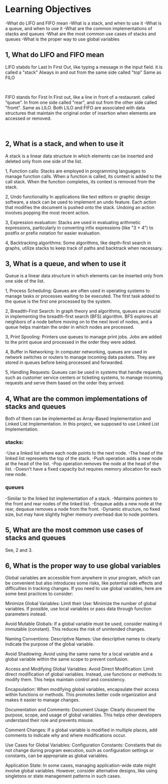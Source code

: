 # Learning Objectives

-What do LIFO and FIFO mean
-What is a stack, and when to use it
-What is a queue, and when to use it
-What are the common implementations of stacks and queues
-What are the most common use cases of stacks and queues
-What is the proper way to use global variables

## 1, What do LIFO and FIFO mean

LIFO stabds for Last In First Out, like typing a message in the input field. it is called a "stack"
Always in and out from the same side called "top"
Same as FILO

<br>

FIFO stands for First In First out, like a line in front of a restaurant. called “queue”. In from one side called "rear", and out from the other side called "fromt".
Same as LILO.
Both LILO and FIFO are associated with data structures that maintain the original order of insertion when elements are accessed or removed.

<br>

## 2, What is a stack, and when to use it
 A stack is a linear data structure in which elements can be inserted and deleted only from one side of the list.

 1, Function calls: 
  Stacks are employed in programming languages to manage function calls. When a function is called, its context is added to the call stack. When the function completes, its context is removed from the stack.

 2, Undo functionality
  In applications like text editors or graphic design software, a stack can be used to implement an undo feature. Each action that modifies the document is pushed onto the stack. Undoing an action involves popping the most recent action.

 3, Expression evaluation:
  Stacks are used in evaluating arithmetic expressions, particularly in converting infix expressions (like "3 + 4") to postfix or prefix notation for easier evaluation.

 4, Backtracking algorithms:
 Some algorithms, like depth-first search in graphs, utilize stacks to keep track of paths and backtrack when necessary.

## 3, What is a queue, and when to use it
Queue is a linear data structure in which elements can be inserted only from one side of the list.

 1, Process Scheduling:
  Queues are often used in operating systems to manage tasks or processes waiting to be executed. The first task added to the queue is the first one processed by the system.

 2, Breadth-First Search:
  In graph theory and algorithms, queues are crucial in implementing the breadth-first search (BFS) algorithm. BFS explores all neighbors of a node before moving on to the next level of nodes, and a queue helps maintain the order in which nodes are processed.

 3, Print Spooling:
  Printers use queues to manage print jobs. Jobs are added to the print queue and processed in the order they were added.

 4, Buffer in Networking:
  In computer networking, queues are used in network switches or routers to manage incoming data packets. They are stored in queues before being processed and forwarded.

 5, Handling Requests:
  Queues can be used in systems that handle requests, such as customer service centers or ticketing systems, to manage incoming requests and serve them based on the order they arrived.

## 4, What are the common implementations of stacks and queues

Both of them can be implemented as Array-Based Implementation and Linked List Implementation.
In this project, we supposed to use Linked List Implementation.

### stacks:
-Use a linked list where each node points to the next node.
-The head of the linked list represents the top of the stack.
-Push operation adds a new node at the head of the list.
-Pop operation removes the node at the head of the list.
-Doesn't have a fixed capacity but requires memory allocation for each new node.

### queues
-Similar to the linked list implementation of a stack.
-Maintains pointers to the front and rear nodes of the linked list.
-Enqueue adds a new node at the rear, dequeue removes a node from the front.
-Dynamic structure, no fixed size, but may have slightly higher memory overhead due to node pointers.

## 5, What are the most common use cases of stacks and queues

See, 2 and 3.

## 6, What is the proper way to use global variables

Global variables are accessible from anywhere in your program, which can be convenient but also introduces some risks, like potential side effects and difficulties in tracking changes. If you need to use global variables, here are some best practices to consider:

Minimize Global Variables:
 Limit their Use: Minimize the number of global variables. If possible, use local variables or pass data through function parameters instead.

Avoid Mutable Globals: 
 If a global variable must be used, consider making it immutable (constant). This reduces the risk of unintended changes.

Naming Conventions:
 Descriptive Names: Use descriptive names to clearly indicate the purpose of the global variable.

Avoid Shadowing: 
 Avoid using the same name for a local variable and a global variable within the same scope to prevent confusion.

Access and Modifying Global Variables:
 Avoid Direct Modification: Limit direct modification of global variables. Instead, use functions or methods to modify them. This helps maintain control and consistency.

Encapsulation: 
 When modifying global variables, encapsulate their access within functions or methods. This promotes better code organization and makes it easier to manage changes.

Documentation and Comments:
 Document Usage: Clearly document the purpose, scope, and usage of global variables. This helps other developers understand their role and prevents misuse.

Comment Changes: 
 If a global variable is modified in multiple places, add comments to indicate why and where modifications occur.

Use Cases for Global Variables:
 Configuration Constants: Constants that do not change during program execution, such as configuration settings or constants, can be appropriate as global variables.

Application State: 
 In some cases, managing application-wide state might involve global variables. However, consider alternative designs, like using singletons or state management patterns in such cases.